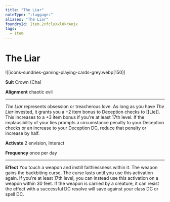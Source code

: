 ```yaml
---
title: "The Liar"
noteType: ":luggage:"
aliases: "The Liar"
foundryId: Item.2xfcluXxl0krAnjx
tags:
  - Item
---
```


# The Liar
![[icons-sundries-gaming-playing-cards-grey.webp|150]]

**Suit** Crown (Cha)

**Alignment** chaotic evil

* * *

_The Liar_ represents obsession or treacherous love. As long as you have _The Liar_ invested, it grants you a +2 item bonus to Deception checks to [[Lie]]. This increases to a +3 item bonus if you're at least 17th level. If the implausibility of your lies prompts a circumstance penalty to your Deception checks or an increase to your Deception DC, reduce that penalty or increase by half.

**Activate** 2 envision, Interact

**Frequency** once per day

* * *

**Effect** You touch a weapon and instill faithlessness within it. The weapon gains the backbiting curse. The curse lasts until you use this activation again. If you're at least 17th level, you can instead use this activation on a weapon within 30 feet. If the weapon is carried by a creature, it can resist the effect with a successful DC resolve will save against your class DC or spell DC.
